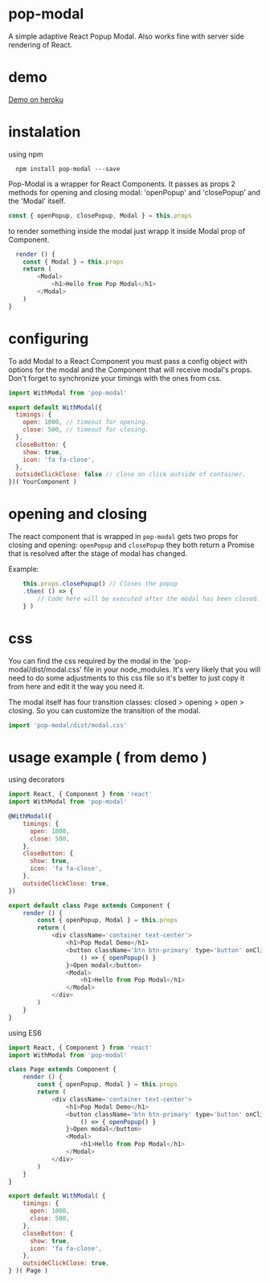 # pop-modal
A simple adaptive React Popup Modal. Also works fine with server side rendering of React.

# demo
[Demo on heroku](http://popmodal.herokuapp.com/)

# instalation
using npm
```
  npm install pop-modal ---save
```

Pop-Modal is a wrapper for React Components. It passes as props 2 methods for opening and closing modal: 'openPopup' and 'closePopup' and the 'Modal' itself.
```javascript
const { openPopup, closePopup, Modal } = this.props
```

to render something inside the modal just wrapp it inside Modal prop of Component.
```javascript
  render () {
    const { Modal } = this.props
    return (
        <Modal>
            <h1>Hello from Pop Modal</h1>
        </Modal>
    )
}
```

# configuring
To add Modal to a React Component you must pass a config object with options for the modal and the Component that will receive modal's props. Don't forget to synchronize your timings with the ones from css.


```javascript
import WithModal from 'pop-modal'

export default WithModal({
  timings: {
    open: 1000, // timeout for opening.
    close: 500, // timeout for closing.
  },
  closeButton: {
    show: true,
    icon: 'fa fa-close',
  },
  outsideClickClose: false // close on click outside of container.
})( YourComponent )
```

# opening and closing
The react component that is wrapped in `pop-modal` gets two props for closing and opening: `openPopup` and `closePopup` they both return a Promise that is resolved after the stage of modal has changed.

Example:
```javascript
    this.props.closePopup() // Closes the popup
    .then( () => {
        // Code here will be executed after the modal has been closed. Or you can just ignore the whole ".then" stuff.
    } )
```


# css
You can find the css required by the modal in the 'pop-modal/dist/modal.css' file in your node_modules. It's very likely that you will need to do some adjustments to this css file so it's better to just copy it from here and edit it the way you need it.

The modal itself has four transition classes: closed > opening > open > closing. So you can customize the transition of the modal.

```javascript
import 'pop-modal/dist/modal.css'
```

# usage example ( from demo )
using decorators
```javascript
import React, { Component } from 'react'
import WithModal from 'pop-modal'

@WithModal({
    timings: {
      open: 1000,
      close: 500,
    },
    closeButton: {
      show: true,
      icon: 'fa fa-close',
    },
    outsideClickClose: true,
})

export default class Page extends Component {
    render () {
        const { openPopup, Modal } = this.props
        return (
            <div className='container text-center'>
                <h1>Pop Modal Demo</h1>
                <button className='btn btn-primary' type='button' onClick={
                    () => { openPopup() }
                }>Open modal</button>
                <Modal>
                    <h1>Hello from Pop Modal</h1>
                </Modal>
            </div>
        )
    }
}

```

using ES6
```javascript
import React, { Component } from 'react'
import WithModal from 'pop-modal'

class Page extends Component {
    render () {
        const { openPopup, Modal } = this.props
        return (
            <div className='container text-center'>
                <h1>Pop Modal Demo</h1>
                <button className='btn btn-primary' type='button' onClick={
                    () => { openPopup() }
                }>Open modal</button>
                <Modal>
                    <h1>Hello from Pop Modal</h1>
                </Modal>
            </div>
        )
    }
}

export default WithModal( {
    timings: {
      open: 1000,
      close: 500,
    },
    closeButton: {
      show: true,
      icon: 'fa fa-close',
    },
    outsideClickClose: true,
} )( Page )
```
